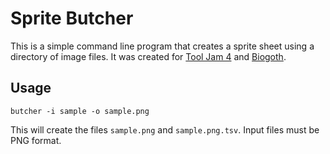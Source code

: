 Sprite Butcher
=================

This is a simple command line program that creates a sprite sheet using a directory of image files. It was created for [Tool Jam 4](https://itch.io/jam/the-tool-jam-4) and [Biogoth](https://samfromcadott.itch.io/biogoth-mvp).

Usage
---------------

```
butcher -i sample -o sample.png
```

This will create  the files `sample.png` and `sample.png.tsv`. Input files must be PNG format.
